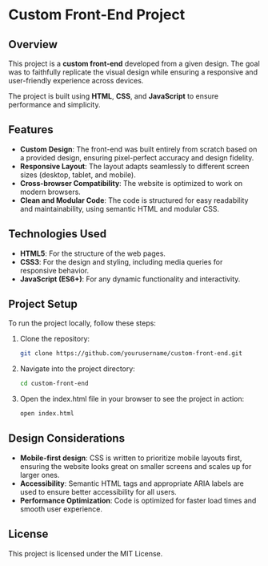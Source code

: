 # Custom Front-End Project

## Overview

This project is a **custom front-end** developed from a given design. The goal was to faithfully replicate the visual design while ensuring a responsive and user-friendly experience across devices.

The project is built using **HTML**, **CSS**, and **JavaScript** to ensure performance and simplicity.

## Features

- **Custom Design**: The front-end was built entirely from scratch based on a provided design, ensuring pixel-perfect accuracy and design fidelity.
- **Responsive Layout**: The layout adapts seamlessly to different screen sizes (desktop, tablet, and mobile).
- **Cross-browser Compatibility**: The website is optimized to work on modern browsers.
- **Clean and Modular Code**: The code is structured for easy readability and maintainability, using semantic HTML and modular CSS.

## Technologies Used

- **HTML5**: For the structure of the web pages.
- **CSS3**: For the design and styling, including media queries for responsive behavior.
- **JavaScript (ES6+)**: For any dynamic functionality and interactivity.

## Project Setup

To run the project locally, follow these steps:

1. Clone the repository:
   ```bash
   git clone https://github.com/yourusername/custom-front-end.git

2. Navigate into the project directory:
   ```bash
   cd custom-front-end

3. Open the index.html file in your browser to see the project in action:
   ```bash
   open index.html

## Design Considerations

- **Mobile-first design**: CSS is written to prioritize mobile layouts first, ensuring the website looks great on smaller screens and scales up for larger ones.
- **Accessibility**: Semantic HTML tags and appropriate ARIA labels are used to ensure better accessibility for all users.
- **Performance Optimization**: Code is optimized for faster load times and smooth user experience.

## License

This project is licensed under the MIT License.
